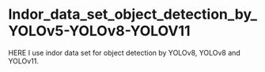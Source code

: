 # Indor_data_set_object_detection_by_YOLOv5-YOLOv8-YOLOV11
HERE I use indor data set for object detection by YOLOv8, YOLOv8 and YOLOv11.
